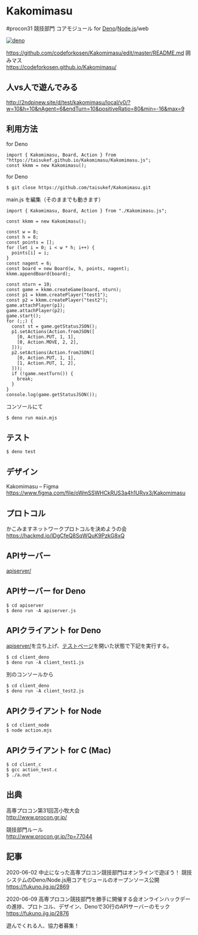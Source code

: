 # Kakomimasu
 #procon31 競技部門 コアモジュール for [Deno](https://deno.land/)/[Node.js](https://nodejs.org/ja/)/web  

[![deno](https://taisukef.github.com/denolib/denobadge@1.2.0.svg)](https://deno.land/)  

<!--[![esmodules](https://taisukef.github.com/denolib/esmodulesbadge.svg)](https://developer.mozilla.org/ja/docs/Web/JavaScript/Guide/Modules)-->  
https://github.com/codeforkosen/Kakomimasu/edit/master/README.md
囲みマス  
https://codeforkosen.github.io/Kakomimasu/  

## 人vs人で遊んでみる

http://2ndpinew.site/d/test/kakomimasu/local/v0/?w=10&h=10&nAgent=6&endTurn=10&positiveRatio=80&min=-16&max=9  

## 利用方法

for Deno
```
import { Kakomimasu, Board, Action } from "https://taisukef.github.io/Kakomimasu/Kakomimasu.js";
const kkmm = new Kakomimasu();
```

for Deno
```
$ git close https://github.com/taisukef/Kakomimasu.git
```
main.js を編集（そのままでも動きます）
```
import { Kakomimasu, Board, Action } from "./Kakomimasu.js";

const kkmm = new Kakomimasu();

const w = 8;
const h = 8;
const points = [];
for (let i = 0; i < w * h; i++) {
  points[i] = i;
}
const nagent = 6;
const board = new Board(w, h, points, nagent);
kkmm.appendBoard(board);

const nturn = 10;
const game = kkmm.createGame(board, nturn);
const p1 = kkmm.createPlayer("test1");
const p2 = kkmm.createPlayer("test2");
game.attachPlayer(p1);
game.attachPlayer(p2);
game.start();
for (;;) {
  const st = game.getStatusJSON();
  p1.setActions(Action.fromJSON([
    [0, Action.PUT, 1, 1],
    [0, Action.MOVE, 2, 2],
  ]));
  p2.setActions(Action.fromJSON([
    [0, Action.PUT, 1, 1],
    [1, Action.PUT, 1, 2],
  ]));
  if (!game.nextTurn()) {
    break;
  }
}
console.log(game.getStatusJSON());

```
コンソールにて
```
$ deno run main.mjs
```

## テスト

```
$ deno test
```

## デザイン
Kakomimasu – Figma  
https://www.figma.com/file/oWmSSWHCkRUS3a4h1URvx3/Kakomimasu  

## プロトコル
かこみますネットワークプロトコルを決めようの会  
https://hackmd.io/IDgCfeQ8SqWQuK9PzkG8xQ  

## APIサーバー

[apiserver/](apiserver)  

## APIサーバー for Deno

```
$ cd apiserver
$ deno run -A apiserver.js
```

## APIクライアント for Deno

[apiserver/](apiserver)を立ち上げ、[テストページ](http://localhost:8880/match.info)を開いた状態で下記を実行する。

```
$ cd client_deno
$ deno run -A client_test1.js
```
別のコンソールから
```
$ cd client_deno
$ deno run -A client_test2.js
```


## APIクライアント for Node

```
$ cd client_node
$ node action.mjs
```

## APIクライアント for C (Mac)

```
$ cd client_c
$ gcc action_test.c
$ ./a.out
```

## 出典

高専プロコン第31回苫小牧大会  
http://www.procon.gr.jp/  

競技部門ルール  
http://www.procon.gr.jp/?p=77044  

## 記事

2020-06-02 中止になった高専プロコン競技部門はオンラインで遊ぼう！ 競技システムのDeno/Node.js用コアモジュールのオープンソース公開  
https://fukuno.jig.jp/2869  

2020-06-09 高専プロコン競技部門を勝手に開催する会オンラインハックデーの進捗、プロトコル、デザイン、Denoで30行のAPIサーバーのモック  
https://fukuno.jig.jp/2876  

遊んでくれる人、協力者募集！ 
